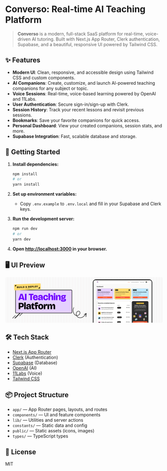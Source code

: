 # Converso: Real-time AI Teaching Platform

> **Converso** is a modern, full-stack SaaS platform for real-time, voice-driven AI tutoring. Built with Next.js App Router, Clerk authentication, Supabase, and a beautiful, responsive UI powered by Tailwind CSS.

## ✨ Features

- **Modern UI**: Clean, responsive, and accessible design using Tailwind CSS and custom components.
- **AI Companions**: Create, customize, and launch AI-powered teaching companions for any subject or topic.
- **Voice Sessions**: Real-time, voice-based learning powered by OpenAI and 11Labs.
- **User Authentication**: Secure sign-in/sign-up with Clerk.
- **Session History**: Track your recent lessons and revisit previous sessions.
- **Bookmarks**: Save your favorite companions for quick access.
- **Personal Dashboard**: View your created companions, session stats, and more.
- **Supabase Integration**: Fast, scalable database and storage.

## 🚀 Getting Started

1. **Install dependencies:**

   ```bash
   npm install
   # or
   yarn install
   ```

2. **Set up environment variables:**

   - Copy `.env.example` to `.env.local` and fill in your Supabase and Clerk keys.

3. **Run the development server:**

   ```bash
   npm run dev
   # or
   yarn dev
   ```

4. **Open [http://localhost:3000](http://localhost:3000) in your browser.**

## 🖥️ UI Preview

![Converso UI Preview](public/readme/hero.png)

## 🛠️ Tech Stack

- [Next.js App Router](https://nextjs.org/docs/app)
- [Clerk](https://clerk.com/) (Authentication)
- [Supabase](https://supabase.com/) (Database)
- [OpenAI](https://openai.com/) (AI)
- [11Labs](https://elevenlabs.io/) (Voice)
- [Tailwind CSS](https://tailwindcss.com/)

## 📦 Project Structure

- `app/` — App Router pages, layouts, and routes
- `components/` — UI and feature components
- `lib/` — Utilities and server actions
- `constants/` — Static data and config
- `public/` — Static assets (icons, images)
- `types/` — TypeScript types

## 📄 License

MIT

